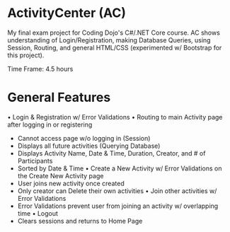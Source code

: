 # ActivityCenter (AC)
My final exam project for Coding Dojo's C#/.NET Core course.
AC shows understanding of Login/Registration, making Database Queries, using Session, Routing, and general HTML/CSS (experimented w/ Bootstrap for this project).

Time Frame: 4.5 hours


# General Features
• Login & Registration w/ Error Validations
• Routing to main Activity page after logging in or registering
  - Cannot access page w/o logging in (Session)
  - Displays all future activities (Querying Database)
  - Displays Activity Name, Date & Time, Duration, Creator, and # of Participants 
  - Sorted by Date & Time
• Create a New Activity w/ Error Validations on the Create New Activity page
  - User joins new activity once created
  - Only creator can Delete their own activities
• Join other activities w/ Error Validations
  - Error Validations prevent user from joining an activity w/ overlapping time
• Logout
  - Clears sessions and returns to Home Page

